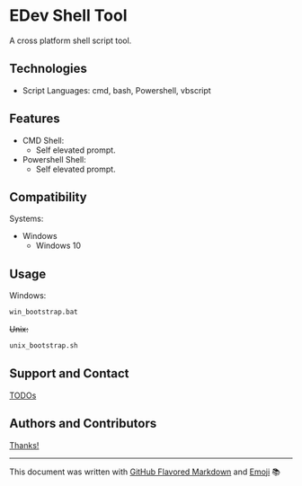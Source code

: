 # EDev Shell Tool
A cross platform shell script tool.

## Technologies
* Script Languages: cmd, bash, Powershell, vbscript

## Features
* CMD Shell:
  * Self elevated prompt.
* Powershell Shell:
  * Self elevated prompt.

## Compatibility
Systems:
* Windows
  * Windows 10

## Usage
Windows:

```bat
win_bootstrap.bat
```

~~Unix:~~

```bash
unix_bootstrap.sh
```

## Support and Contact
[TODOs](TODO)

## Authors and Contributors
[Thanks!](THANKS)

***

This document was written with [GitHub Flavored Markdown](https://guides.github.com/features/mastering-markdown/) and [Emoji](http://www.emoji-cheat-sheet.com/) :books:
